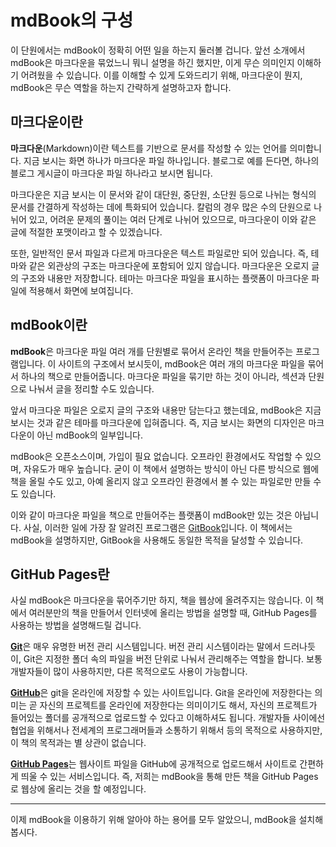 # mdBook의 구성

이 단원에서는 mdBook이 정확히 어떤 일을 하는지 둘러볼 겁니다. 앞선 소개에서 mdBook은 마크다운을 묶었느니 뭐니 설명을 하긴 했지만, 이게 무슨 의미인지 이해하기 어려웠을 수 있습니다. 이를 이해할 수 있게 도와드리기 위해, 마크다운이 뭔지, mdBook은 무슨 역할을 하는지 간략하게 설명하고자 합니다.

## 마크다운이란

**마크다운**(Markdown)이란 텍스트를 기반으로 문서를 작성할 수 있는 언어를 의미합니다. 지금 보시는 화면 하나가 마크다운 파일 하나입니다. 블로그로 예를 든다면, 하나의 블로그 게시글이 마크다운 파일 하나라고 보시면 됩니다.

마크다운은 지금 보시는 이 문서와 같이 대단원, 중단원, 소단원 등으로 나뉘는 형식의 문서를 간결하게 작성하는 데에 특화되어 있습니다. 칼럼의 경우 많은 수의 단원으로 나뉘어 있고, 어려운 문제의 풀이는 여러 단계로 나뉘어 있으므로, 마크다운이 이와 같은 글에 적절한 포맷이라고 할 수 있겠습니다.

또한, 일반적인 문서 파일과 다르게 마크다운은 텍스트 파일로만 되어 있습니다. 즉, 테마와 같은 외관상의 구조는 마크다운에 포함되어 있지 않습니다. 마크다운은 오로지 글의 구조와 내용만 저장합니다. 테마는 마크다운 파일을 표시하는 플랫폼이 마크다운 파일에 적용해서 화면에 보여집니다.

## mdBook이란

**mdBook**은 마크다운 파일 여러 개를 단원별로 묶어서 온라인 책을 만들어주는 프로그램입니다. 이 사이트의 구조에서 보시듯이, mdBook은 여러 개의 마크다운 파일을 묶어서 하나의 책으로 만들어줍니다. 마크다운 파일을 묶기만 하는 것이 아니라, 섹션과 단원으로 나눠서 글을 정리할 수도 있습니다.

앞서 마크다운 파일은 오로지 글의 구조와 내용만 담는다고 했는데요, mdBook은 지금 보시는 것과 같은 테마를 마크다운에 입혀줍니다. 즉, 지금 보시는 화면의 디자인은 마크다운이 아닌 mdBook의 일부입니다.

mdBook은 오픈소스이며, 가입이 필요 없습니다. 오프라인 환경에서도 작업할 수 있으며, 자유도가 매우 높습니다. 굳이 이 책에서 설명하는 방식이 아닌 다른 방식으로 웹에 책을 올릴 수도 있고, 아예 올리지 않고 오프라인 환경에서 볼 수 있는 파일로만 만들 수도 있습니다.

이와 같이 마크다운 파일을 책으로 만들어주는 플랫폼이 mdBook만 있는 것은 아닙니다. 사실, 이러한 일에 가장 잘 알려진 프로그램은 [GitBook](https://www.gitbook.com/)입니다. 이 책에서는 mdBook을 설명하지만, GitBook을 사용해도 동일한 목적을 달성할 수 있습니다.

## GitHub Pages란

사실 mdBook은 마크다운을 묶어주기만 하지, 책을 웹상에 올려주지는 않습니다. 이 책에서 여러분만의 책을 만들어서 인터넷에 올리는 방법을 설명할 때, GitHub Pages를 사용하는 방법을 설명해드릴 겁니다.

[**Git**](https://git-scm.com/)은 매우 유명한 버전 관리 시스템입니다. 버전 관리 시스템이라는 말에서 드러나듯이, Git은 지정한 폴더 속의 파일을 버전 단위로 나눠서 관리해주는 역할을 합니다. 보통 개발자들이 많이 사용하지만, 다른 목적으로도 사용이 가능합니다.

[**GitHub**](https://github.com/)은 git을 온라인에 저장할 수 있는 사이트입니다. Git을 온라인에 저장한다는 의미는 곧 자신의 프로젝트를 온라인에 저장한다는 의미이기도 해서, 자신의 프로젝트가 들어있는 폴더를 공개적으로 업로드할 수 있다고 이해하셔도 됩니다. 개발자들 사이에선 협업을 위해서나 전세계의 프로그래머들과 소통하기 위해서 등의 목적으로 사용하지만, 이 책의 목적과는 별 상관이 없습니다.

[**GitHub Pages**](https://pages.github.com/)는 웹사이트 파일을 GitHub에 공개적으로 업로드해서 사이트로 간편하게 띄울 수 있는 서비스입니다. 즉, 저희는 mdBook을 통해 만든 책을 GitHub Pages로 웹상에 올리는 것을 할 예정입니다.

---

이제 mdBook을 이용하기 위해 알아야 하는 용어를 모두 알았으니, mdBook을 설치해봅시다.
